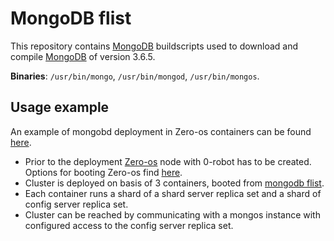 # MongoDB flist

This repository contains [MongoDB](https://github.com/mongodb/mongo) buildscripts used to download and compile [MongoDB](https://github.com/mongodb/mongo) of version 3.6.5.

**Binaries**: `/usr/bin/mongo`, `/usr/bin/mongod`, `/usr/bin/mongos`.

## Usage example
An example of mongobd deployment in Zero-os containers can be found [here](/setup_local_replica_set.py).

* Prior to the deployment [Zero-os](https://github.com/zero-os/0-core) node with 0-robot has to be created. Options for booting Zero-os find [here](https://github.com/zero-os/0-core/tree/master/docs/booting).
* Cluster is deployed on basis of 3 containers, booted from [mongodb flist](https://hub.gig.tech/ekaterina_evdokimova_1/ubuntu-16.04-mongodb.flist.md).
* Each container runs a shard of a shard server replica set and a shard of config server replica set.
* Cluster can be reached by communicating with a mongos instance with configured access to the config server replica set.